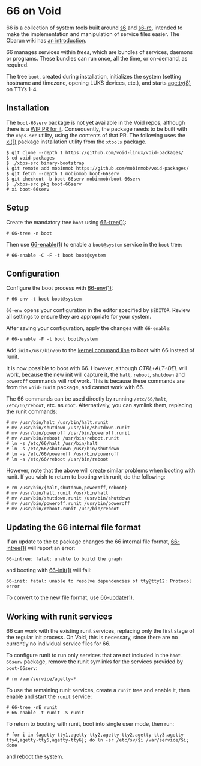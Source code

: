 # 66 on Void

66 is a collection of system tools built around
[s6](http://skarnet.org/software/s6/) and
[s6-rc](https://skarnet.org/software/s6-rc/), intended to make the
implementation and manipulation of service files easier. The Obarun wiki has [an
introduction](https://wiki.obarun.org/doku.php?id=66intro).

66 manages services within *trees*, which are bundles of services, daemons or
programs. These bundles can run once, all the time, or on-demand, as required.

The tree `boot`, created during installation, initializes the system (setting
hostname and timezone, opening LUKS devices, etc.), and starts
[agetty(8)](https://man.voidlinux.org/agetty.8) on TTYs 1-4.

## Installation

The `boot-66serv` package is not yet available in the Void repos, although there
is a [WIP PR for it](https://github.com/void-linux/void-packages/pull/25743).
Consequently, the package needs to be built with the `xbps-src` utility, using
the contents of that PR. The following uses the
[xi(1)](https://man.voidlinux.org/xtools.1) package installation utility from
the `xtools` package.

```
$ git clone --depth 1 https://github.com/void-linux/void-packages/
$ cd void-packages
$ ./xbps-src binary-bootstrap
$ git remote add mobinmob https://github.com/mobinmob/void-packages/
$ git fetch --depth 1 mobinmob boot-66serv
$ git checkout -b boot-66serv mobinmob/boot-66serv
$ ./xbps-src pkg boot-66serv
# xi boot-66serv
```

## Setup

Create the mandatory tree `boot` using
[66-tree(1)](https://man.voidlinux.org/66-tree.1):

```
# 66-tree -n boot
```

Then use [66-enable(1)](https://man.voidlinux.org/66-enable.1) to enable a
`boot@system` service in the `boot` tree:

```
# 66-enable -C -F -t boot boot@system
```

## Configuration

Configure the boot process with [66-env(1)](https://man.voidlinux.org/66-env.1):

```
# 66-env -t boot boot@system
```

`66-env` opens your configuration in the editor specified by `$EDITOR`. Review
all settings to ensure they are appropriate for your system.

After saving your configuration, apply the changes with `66-enable`:

```
# 66-enable -F -t boot boot@system
```

Add `init=/usr/bin/66` to the [kernel command line](../../kernel.md#cmdline) to
boot with 66 instead of runit.

It is now possible to boot with 66. However, although *CTRL+ALT+DEL* will work,
because the new init will capture it, the `halt`, `reboot`, `shutdown` and
`poweroff` commands will *not* work. This is because these commands are from the
`void-runit` package, and cannot work with 66.

The 66 commands can be used directly by running `/etc/66/halt`,
`/etc/66/reboot`, etc. as `root`. Alternatively, you can symlink them, replacing
the runit commands:

```
# mv /usr/bin/halt /usr/bin/halt.runit
# mv /usr/bin/shutdown /usr/bin/shutdown.runit
# mv /usr/bin/poweroff /usr/bin/poweroff.runit
# mv /usr/bin/reboot /usr/bin/reboot.runit
# ln -s /etc/66/halt /usr/bin/halt
# ln -s /etc/66/shutdown /usr/bin/shutdown
# ln -s /etc/66/poweroff /usr/bin/poweroff
# ln -s /etc/66/reboot /usr/bin/reboot
```

However, note that the above will create similar problems when booting with
runit. If you wish to return to booting with runit, do the following:

```
# rm /usr/bin/{halt,shutdown,poweroff,reboot}
# mv /usr/bin/halt.runit /usr/bin/halt
# mv /usr/bin/shutdown.runit /usr/bin/shutdown
# mv /usr/bin/poweroff.runit /usr/bin/poweroff
# mv /usr/bin/reboot.runit /usr/bin/reboot
```

## Updating the 66 internal file format

If an update to the `66` package changes the 66 internal file format,
[66-intree(1)](https://man.voidlinux.org/66-intree.1) will report an error:

```
66-intree: fatal: unable to build the graph
```

and booting with [66-init(1)](https://man.voidlinux.org/66-init.1) will fail:

```
66-init: fatal: unable to resolve dependencies of tty@tty12: Protocol error
```

To convert to the new file format, use
[66-update(1)](https://man.voidlinux.org/66-update.1).

## Working with runit services

66 can work with the existing runit services, replacing only the first stage of
the regular init process. On Void, this is necessary, since there are no
currently no individual service files for 66.

To configure runit to run only services that are not included in the
`boot-66serv` package, remove the runit symlinks for the services provided by
`boot-66serv`:

```
# rm /var/service/agetty-*
```

To use the remaining runit services, create a `runit` tree and enable it, then
enable and start the `runit` service:

```
# 66-tree -nE runit
# 66-enable -t runit -S runit
```

To return to booting with runit, boot into single user mode, then run:

```
# for i in {agetty-tty1,agetty-tty2,agetty-tty2,agetty-tty3,agetty-tty4,agetty-tty5,agetty-tty6}; do ln -sr /etc/sv/$i /var/service/$i; done
```

and reboot the system.
